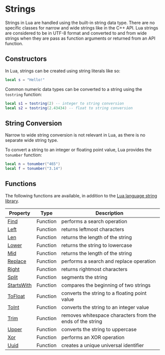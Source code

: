 # Strings

Strings in Lua are handled using the built-in string data type. There are no specific classes for narrow and wide strings like in the C++ API. Lua strings are considered to be in UTF-8 format and converted to and from wide strings when they are pass as function arguments or returned from an API function.

## Constructors

In Lua, strings can be created using string literals like so:
```lua
local s = "Hello!"
```

Common numeric data types can be converted to a string using the `tostring` function:
```lua
local s1 = tostring(2) -- integer to string conversion
local s2 = tostring(2.43434) -- float to string conversion
```

## String Conversion

Narrow to wide string conversion is not relevant in Lua, as there is no separate wide string type.

To convert a string to an integer or floating point value, Lua provides the `tonumber` function:
```lua
local n = tonumber("465")
local f = tonumber("3.14")
```

## Functions

The following functions are available, in addition to the [Lua language string library](https://www.lua.org/pil/20.html).

| Property | Type | Description |
|---|---|---|
| [Find](String_Find.md) | Function | performs a search operation |
| [Left](String_Left.md) | Function | returns leftmost characters |
| [Len](String_Len.md) | Function | returns the length of the string |
| [Lower](String_Lower.md) | Function | returns the string to lowercase |
| [Mid](String_Mid.md) | Function | returns the length of the string |
| [Replace](String_Replace.md) | Function | performs a search and replace operation |
| [Right](String_Right.md) | Function | returns rightmost characters |
| [Split](String_Split.md) | Function | segments the string |
| [StartsWith](String_StartsWith.md) | Function | compares the beginning of two strings |
| [ToFloat](String_ToFloat.md) | Function | converts the string to a floating point value |
| [ToInt](String_ToInt.md) | Function | converts the string to an integer value |
| [Trim](String_Trim.md) | Function | removes whitespace characters from the ends of the string |
| [Upper](String_Upper.md) | Function | converts the string to uppercase |
| [Xor](String_Xor.md) | Function | performs an XOR operation |
| [Uuid](Uuid.md) | Function | creates a unique universal identifier |
